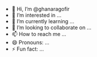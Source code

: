 - 👋 Hi, I’m @ghanaragofir
- 👀 I’m interested in ...
- 🌱 I’m currently learning ...
- 💞️ I’m looking to collaborate on ...
- 📫 How to reach me ...
- 😄 Pronouns: ...
- ⚡ Fun fact: ...

<!---
ghanaragofir/ghanaragofir is a ✨ special ✨ repository because its `README.md` (this file) appears on your GitHub profile.
You can click the Preview link to take a look at your changes.
--->

